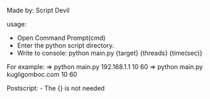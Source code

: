 Made by: Script Devil

usage: 
- Open Command Prompt(cmd)
- Enter the python script directory.
- Write to console: python main.py {target} {threads} {time(sec)}

For example:
=> python main.py 192.168.1.1 10 60
=> python main.py kugligomboc.com 10 60

Postscript: - The {} is not needed
